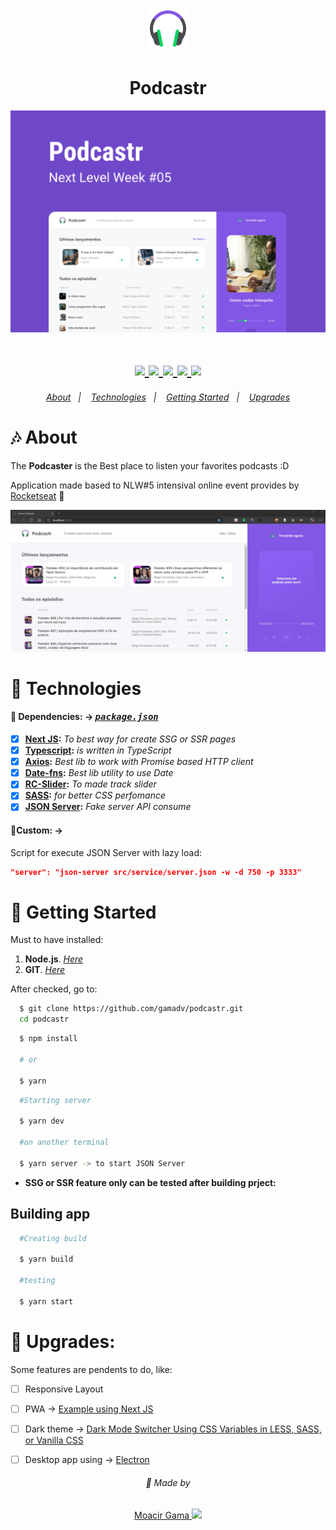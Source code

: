 <h1 align=center>
  <img src="assets/readme/favicon.png">
    <h1 align=center> Podcastr </h1> 
  </img>
</h1>

<p align=center>
  <img width=600 src="assets/readme/podcastr.png"  align=center/>
</p>


  <h1 align="center">  
    <a href="https://www.typescriptlang.org/" target="_blank"  rel="noopener noreferrer" >
      <img src="https://badgen.net/badge/-/TypeScript?icon=typescript&label&labelColor=blue&color=555555">
    </a>
    <a href="https://pt-br.reactjs.org/docs/getting-started.html" target="_blank"  rel="noopener noreferrer">
      <img src="https://badges.aleen42.com/src/react.svg">
    </a>
    <a href="https://code.visualstudio.com/" target="_blank"  rel="noopener noreferrer">
      <img src="https://badges.aleen42.com/src/visual_studio_code.svg">
    </a>
    <a href="https://sass-lang.com/" target="_blank"  rel="noopener noreferrer">
      <img src="https://img.shields.io/badge/%23%20-sass-%23ff69b4?style=flat&logo=sass">
    </a>
    <a href="https://nextjs.org/" target="_blank"  rel="noopener noreferrer">
      <img src="https://img.shields.io/badge/%23-nextjs-%23fff?style=flat&logo=vercel">
    </a>
   </h1>

<h6 align=center>
  <a href="#notes-about">About</a>&nbsp;&nbsp;&nbsp;|&nbsp;&nbsp;&nbsp;
  <a href="#microphone-technologies">Technologies</a>&nbsp;&nbsp;&nbsp;|&nbsp;&nbsp;&nbsp;
  <a href="#musical_keyboard-getting-started">Getting Started</a>&nbsp;&nbsp;&nbsp;|&nbsp;&nbsp;&nbsp;
  <a href="#musical_note-upgrades">Upgrades</a>
</h6>

# :notes: About


The **Podcaster** is the Best place to listen your favorites podcasts :D

Application made based to NLW#5 intensival online event provides by  [Rocketseat](https://rocketseat.com.br/) 🚀


<img src="assets/readme/desktop-podcastr.gif" />


# :microphone: Technologies

#### 📃 Dependencies: -> <i><kbd> [package.json](./package.json) </kbd></i>

- [x] <b>[Next JS](https://nextjs.org/):</b> <i>To best way for create SSG or SSR pages</i>
- [x] <b>[Typescript](https://www.typescriptlang.org/):</b> <i>is written in TypeScript</i>
- [x] <b>[Axios](https://github.com/axios/axios):</b> <i>Best lib to work with Promise based HTTP client </i>
- [x] <b>[Date-fns](https://date-fns.org/):</b> <i>Best lib utility to use Date</i>
- [x] <b>[RC-Slider](https://www.npmjs.com/package/rc-slider):</b> <i>To made track slider </i>
- [x] <b>[SASS](https://sass-lang.com/):</b> <i>for better CSS perfomance</i>
- [x] <b>[JSON Server](https://github.com/typicode/json-server):</b> <i>Fake server API consume</i>

#### 📝Custom: ->

Script for execute JSON Server with lazy load:

```json
"server": "json-server src/service/server.json -w -d 750 -p 3333"
```

# :musical_keyboard: Getting Started

Must to have installed:

1. **Node.js**. <i>[Here](https://nodejs.org/en/)</i>
2. **GIT**. <i>[Here](https://git-scm.com)</i>

After checked, go to:

```bash
  $ git clone https://github.com/gamadv/podcastr.git
  cd podcastr
```

```bash
  $ npm install

  # or

  $ yarn
```

```bash
  #Starting server

  $ yarn dev

  #on another terminal

  $ yarn server -> to start JSON Server 
```
* **SSG or SSR feature only can be tested after building prject:**

## Building app
```bash
  #Creating build

  $ yarn build

  #testing

  $ yarn start
```

# :musical_note: Upgrades:
Some features are pendents to do, like:
- [ ]  Responsive Layout
- [ ]  PWA -> [Example using Next JS](https://github.com/vercel/next.js/tree/canary/examples/progressive-web-app)
- [ ]  Dark theme -> [Dark Mode Switcher Using CSS Variables in LESS, SASS, or Vanilla CSS](https://medium.com/swlh/dark-mode-using-css-variables-cf065a7fa133)
- [ ]  Desktop app using -> [Electron](https://www.electronjs.org/)


<footer align=center> 
<h6>💙 Made by</h6> 

<a  href="https://www.linkedin.com/in/gama-leal" />  Moacir Gama
<img src="https://image.flaticon.com/icons/png/512/174/174857.png" width=20>
 </a>
</footer>
